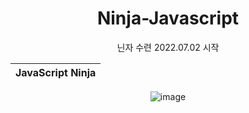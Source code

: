 <div align = "center">

# Ninja-Javascript
닌자 수련 2022.07.02 시작

|JavaScript Ninja|
|:--:|
![image](https://user-images.githubusercontent.com/87300199/176833662-a016dfd1-91ae-4824-875b-b21f19eb24b0.png)
